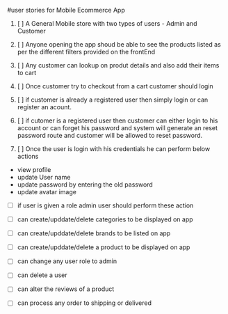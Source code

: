 #user stories for Mobile Ecommerce App

 1. [ ] A General Mobile store with two types of users - Admin and Customer

 2. [ ] Anyone opening the app shoud be able to see the products listed as per the different filters provided on the frontEnd

 3. [ ] Any customer can lookup on produt details and also add their items to cart

 4. [ ] Once customer try to checkout from a cart customer should login

 5. [ ] if customer is already a registered user then simply login or can register an acount.
 6. [ ] if cutomer is a registered user then customer can either login to his account or can forget his password and system will generate an reset password route and customer will be allowed to reset password.
 7. [ ] Once the user is login with his credentials he can perform below actions 

 

 - view profile
 - update User name
 - update password by entering the old password
 - update avatar image
 
 - [ ] if user is given a role admin user should perform these action
 - [ ] can create/upddate/delete categories to be displayed on app
 - [ ] can create/upddate/delete brands to be listed on app
 - [ ] can create/upddate/delete a product to be displayed on app
 - [ ] can change any user role to admin
 - [ ] can delete a user
 - [ ] can alter the reviews of a product
 - [ ] can process any order to shipping or delivered
 